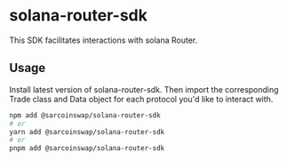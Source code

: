 # solana-router-sdk

This SDK facilitates interactions with solana Router.

## Usage

Install latest version of solana-router-sdk. Then import the corresponding Trade class and Data object for each protocol you'd like to interact with.

```sh
npm add @sarcoinswap/solana-router-sdk
# or
yarn add @sarcoinswap/solana-router-sdk
# or
pnpm add @sarcoinswap/solana-router-sdk
```

